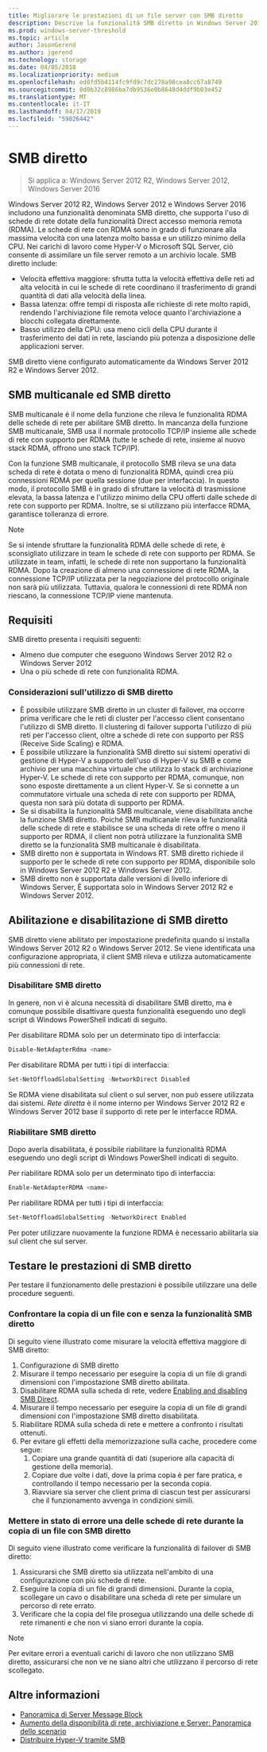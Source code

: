 ```yaml
---
title: Migliorare le prestazioni di un file server con SMB diretto
description: Descrive la funzionalità SMB diretto in Windows Server 2012 R2, Windows Server 2012 e Windows Server 2016.
ms.prod: windows-server-threshold
ms.topic: article
author: JasonGerend
ms.author: jgerend
ms.technology: storage
ms.date: 04/05/2018
ms.localizationpriority: medium
ms.openlocfilehash: ed8fd5b4114fc9fd9c7dc278a98cea8cc67a8749
ms.sourcegitcommit: 0d0b32c8986ba7db9536e0b8648d4ddf9b03e452
ms.translationtype: MT
ms.contentlocale: it-IT
ms.lasthandoff: 04/17/2019
ms.locfileid: "59826442"
---
```

# <a name="smb-direct"></a>SMB diretto

>Si applica a: Windows Server 2012 R2, Windows Server 2012, Windows Server 2016

Windows Server 2012 R2, Windows Server 2012 e Windows Server 2016 includono una funzionalità denominata SMB diretto, che supporta l'uso di schede di rete dotate della funzionalità Direct accesso memoria remota (RDMA). Le schede di rete con RDMA sono in grado di funzionare alla massima velocità con una latenza molto bassa e un utilizzo minimo della CPU. Nei carichi di lavoro come Hyper-V o Microsoft SQL Server, ciò consente di assimilare un file server remoto a un archivio locale. SMB diretto include:

- Velocità effettiva maggiore: sfrutta tutta la velocità effettiva delle reti ad alta velocità in cui le schede di rete coordinano il trasferimento di grandi quantità di dati alla velocità della linea.
- Bassa latenza: offre tempi di risposta alle richieste di rete molto rapidi, rendendo l'archiviazione file remota veloce quanto l'archiviazione a blocchi collegata direttamente.
- Basso utilizzo della CPU: usa meno cicli della CPU durante il trasferimento dei dati in rete, lasciando più potenza a disposizione delle applicazioni server.

SMB diretto viene configurato automaticamente da Windows Server 2012 R2 e Windows Server 2012.

## <a name="smb-multichannel-and-smb-direct"></a>SMB multicanale ed SMB diretto

SMB multicanale è il nome della funzione che rileva le funzionalità RDMA delle schede di rete per abilitare SMB diretto. In mancanza della funzione SMB multicanale, SMB usa il normale protocollo TCP/IP insieme alle schede di rete con supporto per RDMA (tutte le schede di rete, insieme al nuovo stack RDMA, offrono uno stack TCP/IP).

Con la funzione SMB multicanale, il protocollo SMB rileva se una data scheda di rete è dotata o meno di funzionalità RDMA, quindi crea più connessioni RDMA per quella sessione (due per interfaccia). In questo modo, il protocollo SMB è in grado di sfruttare la velocità di trasmissione elevata, la bassa latenza e l'utilizzo minimo della CPU offerti dalle schede di rete con supporto per RDMA. Inoltre, se si utilizzano più interfacce RDMA, garantisce tolleranza di errore.

>[!NOTE]
>Se si intende sfruttare la funzionalità RDMA delle schede di rete, è sconsigliato utilizzare in team le schede di rete con supporto per RDMA. Se utilizzate in team, infatti, le schede di rete non supportano la funzionalità RDMA.
>Dopo la creazione di almeno una connessione di rete RDMA, la connessione TCP/IP utilizzata per la negoziazione del protocollo originale non sarà più utilizzata. Tuttavia, qualora le connessioni di rete RDMA non riescano, la connessione TCP/IP viene mantenuta.

## <a name="requirements"></a>Requisiti

SMB diretto presenta i requisiti seguenti:

- Almeno due computer che eseguono Windows Server 2012 R2 o Windows Server 2012
- Una o più schede di rete con funzionalità RDMA.

### <a name="considerations-when-using-smb-direct"></a>Considerazioni sull'utilizzo di SMB diretto

- È possibile utilizzare SMB diretto in un cluster di failover, ma occorre prima verificare che le reti di cluster per l'accesso client consentano l'utilizzo di SMB diretto. Il clustering di failover supporta l'utilizzo di più reti per l'accesso client, oltre a schede di rete con supporto per RSS (Receive Side Scaling) e RDMA.
- È possibile utilizzare la funzionalità SMB diretto sui sistemi operativi di gestione di Hyper-V a supporto dell'uso di Hyper-V su SMB e come archivio per una macchina virtuale che utilizza lo stack di archiviazione Hyper-V. Le schede di rete con supporto per RDMA, comunque, non sono esposte direttamente a un client Hyper-V. Se si connette a un commutatore virtuale una scheda di rete con supporto per RDMA, questa non sarà più dotata di supporto per RDMA.
- Se si disabilita la funzionalità SMB multicanale, viene disabilitata anche la funzione SMB diretto. Poiché SMB multicanale rileva le funzionalità delle schede di rete e stabilisce se una scheda di rete offre o meno il supporto per RDMA, il client non potrà utilizzare la funzionalità SMB diretto se la funzionalità SMB multicanale è disabilitata.
- SMB diretto non è supportata in Windows RT. SMB diretto richiede il supporto per le schede di rete con supporto per RDMA, disponibile solo in Windows Server 2012 R2 e Windows Server 2012.
- SMB diretto non è supportata dalle versioni di livello inferiore di Windows Server, È supportata solo in Windows Server 2012 R2 e Windows Server 2012.

## <a name="enabling-and-disabling-smb-direct"></a>Abilitazione e disabilitazione di SMB diretto

SMB diretto viene abilitato per impostazione predefinita quando si installa Windows Server 2012 R2 o Windows Server 2012. Se viene identificata una configurazione appropriata, il client SMB rileva e utilizza automaticamente più connessioni di rete.

### <a name="disable-smb-direct"></a>Disabilitare SMB diretto

In genere, non vi è alcuna necessità di disabilitare SMB diretto, ma è comunque possibile disattivare questa funzionalità eseguendo uno degli script di Windows PowerShell indicati di seguito.

Per disabilitare RDMA solo per un determinato tipo di interfaccia:

```PowerShell
Disable-NetAdapterRdma <name>
```

Per disabilitare RDMA per tutti i tipi di interfaccia:

```PowerShell
Set-NetOffloadGlobalSetting -NetworkDirect Disabled
```

Se RDMA viene disabilitata sul client o sul server, non può essere utilizzata dai sistemi. *Rete diretta* è il nome interno per Windows Server 2012 R2 e Windows Server 2012 base il supporto di rete per le interfacce RDMA.

### <a name="re-enable-smb-direct"></a>Riabilitare SMB diretto

Dopo averla disabilitata, è possibile riabilitare la funzionalità RDMA eseguendo uno degli script di Windows PowerShell indicati di seguito.

Per riabilitare RDMA solo per un determinato tipo di interfaccia:

```PowerShell
Enable-NetAdapterRDMA <name>
```

Per riabilitare RDMA per tutti i tipi di interfaccia:

```PowerShell
Set-NetOffloadGlobalSetting -NetworkDirect Enabled
```

Per poter utilizzare nuovamente la funzione RDMA è necessario abilitarla sia sul client che sul server.

## <a name="test-performance-of-smb-direct"></a>Testare le prestazioni di SMB diretto

Per testare il funzionamento delle prestazioni è possibile utilizzare una delle procedure seguenti.

### <a name="compare-a-file-copy-with-and-without-using-smb-direct"></a>Confrontare la copia di un file con e senza la funzionalità SMB diretto

Di seguito viene illustrato come misurare la velocità effettiva maggiore di SMB diretto:

1. Configurazione di SMB diretto
2. Misurare il tempo necessario per eseguire la copia di un file di grandi dimensioni con l'impostazione SMB diretto abilitata.
3. Disabilitare RDMA sulla scheda di rete, vedere [Enabling and disabling SMB Direct](#enabling-and-disabling-smb-direct).
4. Misurare il tempo necessario per eseguire la copia di un file di grandi dimensioni con l'impostazione SMB diretto disabilitata.
5. Riabilitare RDMA sulla scheda di rete e mettere a confronto i risultati ottenuti.
6. Per evitare gli effetti della memorizzazione sulla cache, procedere come segue:
    1. Copiare una grande quantità di dati (superiore alla capacità di gestione della memoria).
    2. Copiare due volte i dati, dove la prima copia è per fare pratica, e controllando il tempo necessario per la seconda copia.
    3. Riavviare sia server che client prima di ciascun test per assicurarsi che il funzionamento avvenga in condizioni simili.

### <a name="fail-one-of-multiple-network-adapters-during-a-file-copy-with-smb-direct"></a>Mettere in stato di errore una delle schede di rete durante la copia di un file con SMB diretto

Di seguito viene illustrato come verificare la funzionalità di failover di SMB diretto:

1. Assicurarsi che SMB diretto sia utilizzata nell'ambito di una configurazione con più schede di rete.
2. Eseguire la copia di un file di grandi dimensioni. Durante la copia, scollegare un cavo o disabilitare una scheda di rete per simulare un percorso di rete errato.
3. Verificare che la copia del file prosegua utilizzando una delle schede di rete rimanenti e che non vi siano errori durante la copia.

>[!NOTE]
>Per evitare errori a eventuali carichi di lavoro che non utilizzano SMB diretto, assicurarsi che non ve ne siano altri che utilizzano il percorso di rete scollegato.

## <a name="more-information"></a>Altre informazioni

- [Panoramica di Server Message Block](file-server-smb-overview.md)
- [Aumento della disponibilità di rete, archiviazione e Server: Panoramica dello scenario](<https://docs.microsoft.com/previous-versions/windows/it-pro/windows-server-2012-r2-and-2012/hh831437(v%3dws.11)>)
- [Distribuire Hyper-V tramite SMB](<https://docs.microsoft.com/previous-versions/windows/it-pro/windows-server-2012-r2-and-2012/jj134187(v%3dws.11)>)
